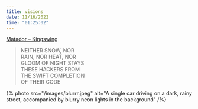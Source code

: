 ```yaml
---
title: visions
date: 11/16/2022
time: "01:25:02"
---
```


[Matador – Kingswing](https://youtu.be/0ipHSwJl2GU)

> NEITHER SNOW, NOR  
> RAIN, NOR HEAT, NOR  
> GLOOM OF NIGHT STAYS  
> THESE HACKERS FROM  
> THE SWIFT COMPLETION  
> OF THEIR CODE

{% photo src="/images/blurrr.jpeg" alt="A single car driving on a dark, rainy street, accompanied by blurry neon lights in the background" /%}
